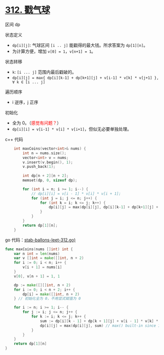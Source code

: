 # [312. 戳气球](https://leetcode.cn/problems/burst-balloons/)

区间 dp

状态定义
- `dp[i][j]`: 气球区间 `[i .. j]` 能戳得的最大钱。所求答案为 `dp[1][n]`。
- 为计算方便，增加 `v[0] = 1`，`v[n+1] = 1`。

状态转移
- `k`: `[i ... j]` 范围内最后戳破的。
- `dp[i][j] = max{ dp[i][k-1] + dp[k+1][j] + v[i-1] * v[k] * v[j+1] }, ∀ k ∈ [i ... j]`

遍历顺序
- i 逆序，j 正序

初始化
- 全为 0。（<font color="red">感觉有问题？</font>）
- `dp[i][i] = v[i-1] * v[i] * v[i+1]`，但似无必要单独处理。

c++ 代码

```cpp
    int maxCoins(vector<int>& nums) {
        int n = nums.size();
        vector<int> v = nums;
        v.insert(v.begin(), 1);
        v.push_back(1);
        
        int dp[n + 2][n + 2];
        memset(dp, 0, sizeof dp);

        for (int i = n; i >= 1; i--) {
            // dp[i][i] = v[i - 1] * v[i] * v[i + 1];
            for (int j = i; j <= n; j++) {
                for (int k = i; k <= j; k++) {
                    dp[i][j] = max(dp[i][j], dp[i][k-1] + dp[k+1][j] + v[i-1] * v[k] * v[j+1]); 
                }
            }
        }
        return dp[1][n];
    }
```

go 代码：[stab-ballons-leet-312.go)](code/stab-ballons-leet-312.go)

```go
func maxCoins(nums []int) int {
    var n int = len(nums)
    var v []int = make([]int, n + 2)
    for i := 0; i < n; i++ {
        v[i + 1] = nums[i]
    }
    v[0], v[n + 1] = 1, 1

    dp := make([][]int, n + 2)
    for i := 0; i < n + 2; i++ {
        dp[i] = make([]int, n + 2)
    } // 初始化全为 0，不用显式赋值为 0

    for i := n; i >= 1; i-- {
        for j := i; j <= n; j++ {
            for k := i; k <= j; k++ {
                sum := dp[i][k - 1] + dp[k + 1][j] + v[i - 1] * v[k] * v[j + 1]
                dp[i][j] = max(dp[i][j], sum) // max() built-in since 1.21 (2023.08.08)
            }
        }
    }
    return dp[1][n]
}
```
